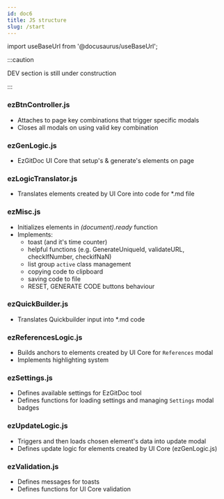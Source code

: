 ```yaml
---
id: doc6
title: JS structure
slug: /start
---
```


import useBaseUrl from '@docusaurus/useBaseUrl';

:::caution

DEV section is still under construction

:::

### ezBtnController.js

- Attaches to page key combinations that trigger specific modals
- Closes all modals on using valid key combination

### ezGenLogic.js

- EzGitDoc UI Core that setup's & generate's elements on page

### ezLogicTranslator.js

- Translates elements created by UI Core into code for *.md file

### ezMisc.js

- Initializes elements in <em>(document).ready</em> function
- Implements:
  - toast (and it's time counter)
  - helpful functions (e.g. GenerateUniqueId, validateURL, checkIfNumber, checkifNaN)
  - list group ```active``` class management
  - copying code to clipboard
  - saving code to file
  - RESET, GENERATE CODE buttons behaviour


### ezQuickBuilder.js

- Translates Quickbuilder input into *.md code

### ezReferencesLogic.js

- Builds anchors to elements created by UI Core for ```References``` modal
- Implements highlighting system

### ezSettings.js

- Defines available settings for EzGitDoc tool
- Defines functions for loading settings and managing ```Settings``` modal badges

### ezUpdateLogic.js

- Triggers and then loads chosen element's data into update modal
- Defines update logic for elements created by UI Core (ezGenLogic.js)

### ezValidation.js

- Defines messages for toasts
- Defines functions for UI Core validation